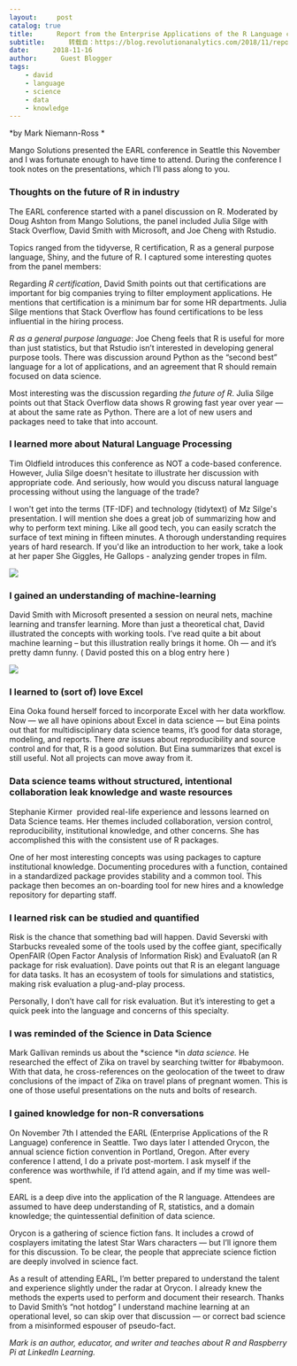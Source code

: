 ```yaml
---
layout:     post
catalog: true
title:      Report from the Enterprise Applications of the R Language conference
subtitle:      转载自：https://blog.revolutionanalytics.com/2018/11/report-from-earl-seattle.html
date:      2018-11-16
author:      Guest Blogger
tags:
    - david
    - language
    - science
    - data
    - knowledge
---
```


*by Mark Niemann-Ross *

Mango Solutions presented the EARL conference in Seattle this November and I was fortunate enough to have time to attend. During the conference I took notes on the presentations, which I’ll pass along to you.

### Thoughts on the future of R in industry

The EARL conference started with a panel discussion on R. Moderated by Doug Ashton from Mango Solutions, the panel included Julia Silge with Stack Overflow, David Smith with Microsoft, and Joe Cheng with Rstudio.

Topics ranged from the tidyverse, R certification, R as a general purpose language, Shiny, and the future of R. I captured some interesting quotes from the panel members:

Regarding *R certification*, David Smith points out that certifications are important for big companies trying to filter employment applications. He mentions that certification is a minimum bar for some HR departments. Julia Silge mentions that Stack Overflow has found certifications to be less influential in the hiring process.

*R as a general purpose language*: Joe Cheng feels that R is useful for more than just statistics, but that Rstudio isn’t interested in developing general purpose tools. There was discussion around Python as the “second best” language for a lot of applications, and an agreement that R should remain focused on data science.

Most interesting was the discussion regarding *the future of R*. Julia Silge points out that Stack Overflow data shows R growing fast year over year — at about the same rate as Python. There are a lot of new users and packages need to take that into account.

### **I learned more about Natural Language Processing**

Tim Oldfield introduces this conference as NOT a code-based conference. However, Julia Silge doesn't hesitate to illustrate her discussion with appropriate code. And seriously, how would you discuss natural language processing without using the language of the trade?

I won't get into the terms (TF-IDF) and technology (tidytext) of Mz Silge's presentation. I will mention she does a great job of summarizing how and why to perform text mining. Like all good tech, you can easily scratch the surface of text mining in fifteen minutes. A thorough understanding requires years of hard research. If you'd like an introduction to her work, take a look at her paper She Giggles, He Gallops - analyzing gender tropes in film.

![](https://revolution-computing.typepad.com/.a/6a010534b1db25970b022ad37a7bfa200c-800wi)


### **I gained an understanding of machine-learning**

David Smith with Microsoft presented a session on neural nets, machine learning and transfer learning. More than just a theoretical chat, David illustrated the concepts with working tools. I’ve read quite a bit about machine learning – but this illustration really brings it home. Oh — and it’s pretty damn funny. ( David posted this on a blog entry here )

![](https://revolution-computing.typepad.com/.a/6a010534b1db25970b022ad3c00383200b-500wi)


### I learned to (sort of) love Excel

Eina Ooka found herself forced to incorporate Excel with her data workflow. Now — we all have opinions about Excel in data science — but Eina points out that for multidisciplinary data science teams, it’s good for data storage, modeling, and reports. There *are* issues about reproducibility and source control and for that, R is a good solution. But Eina summarizes that excel is still useful. Not all projects can move away from it.

### **Data science teams without structured, intentional collaboration leak knowledge and waste resources**

Stephanie Kirmer  provided real-life experience and lessons learned on Data Science teams. Her themes included collaboration, version control, reproducibility, institutional knowledge, and other concerns. She has accomplished this with the consistent use of R packages.

One of her most interesting concepts was using packages to capture institutional knowledge. Documenting procedures with a function, contained in a standardized package provides stability and a common tool. This package then becomes an on-boarding tool for new hires and a knowledge repository for departing staff.

### **I learned risk can be studied and quantified**

Risk is the chance that something bad will happen. David Severski with Starbucks revealed some of the tools used by the coffee giant, specifically OpenFAIR (Open Factor Analysis of Information Risk) and EvaluatoR (an R package for risk evaluation). Dave points out that R is an elegant language for data tasks. It has an ecosystem of tools for simulations and statistics, making risk evaluation a plug-and-play process.

Personally, I don’t have call for risk evaluation. But it’s interesting to get a quick peek into the language and concerns of this specialty.

### **I was reminded of the Science in Data Science**

Mark Gallivan reminds us about the *science *in *data science.* He researched the effect of Zika on travel by searching twitter for #babymoon. With that data, he cross-references on the geolocation of the tweet to draw conclusions of the impact of Zika on travel plans of pregnant women. This is one of those useful presentations on the nuts and bolts of research.

### **I gained knowledge for non-R conversations**

On November 7th I attended the EARL (Enterprise Applications of the R Language) conference in Seattle. Two days later I attended Orycon, the annual science fiction convention in Portland, Oregon. After every conference I attend, I do a private post-mortem. I ask myself if the conference was worthwhile, if I’d attend again, and if my time was well-spent.

EARL is a deep dive into the application of the R language. Attendees are assumed to have deep understanding of R, statistics, and a domain knowledge; the quintessential definition of data science.

Orycon is a gathering of science fiction fans. It includes a crowd of cosplayers imitating the latest Star Wars characters — but I’ll ignore them for this discussion. To be clear, the people that appreciate science fiction are deeply involved in science fact.

As a result of attending EARL, I’m better prepared to understand the talent and experience slightly under the radar at Orycon. I already knew the methods the experts used to perform and document their research. Thanks to David Smith’s “not hotdog” I understand machine learning at an operational level, so can skip over that discussion — or correct bad science from a misinformed espouser of pseudo-fact.

*Mark is an author, educator, and writer and teaches about R and Raspberry Pi at LinkedIn Learning.*
